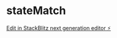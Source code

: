 # stateMatch

[Edit in StackBlitz next generation editor ⚡️](https://stackblitz.com/~/github.com/aaneves88/stateMatch)